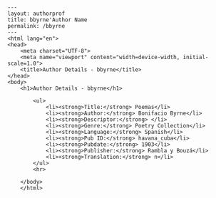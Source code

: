 
    ---
    layout: authorprof
    title: bbyrne'Author Name 
    permalink: /bbyrne
    ---
    <html lang="en">
    <head>
        <meta charset="UTF-8">
        <meta name="viewport" content="width=device-width, initial-scale=1.0">
        <title>Author Details - bbyrne</title>
    </head>
    <body>
        <h1>Author Details - bbyrne</h1>
        
            <ul>
                <li><strong>Title:</strong> Poemas</li>
                <li><strong>Author:</strong> Bonifacio Byrne</li>
                <li><strong>Descriptor:</strong> </li>
                <li><strong>Genre:</strong> Poetry Collection</li>
                <li><strong>Language:</strong> Spanish</li>
                <li><strong>Pub ID:</strong> havana_cuba</li>
                <li><strong>Pubdate:</strong> 1903</li>
                <li><strong>Publisher:</strong> Rambla y Bouzá</li>
                <li><strong>Translation:</strong> n</li>
            </ul>
            <hr>
            
        </body>
        </html>
        